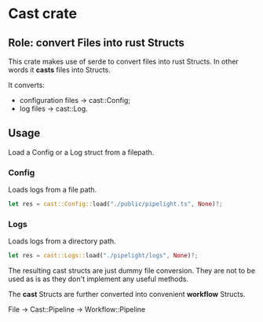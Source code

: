 # Cast crate

## Role: convert Files into rust Structs

This crate makes use of serde to convert files into rust Structs.
In other words it **casts** files into Structs.

It converts:

- configuration files -> cast::Config;
- log files -> cast::Log.

## Usage

Load a Config or a Log struct from a filepath.

### Config

Loads logs from a file path.

```rs
let res = cast::Config::load("./public/pipelight.ts", None)?;
```

### Logs

Loads logs from a directory path.

```rs
let res = cast::Logs::load("./pipelight/logs", None)?;
```

The resulting cast structs are just dummy file conversion.
They are not to be used as is as they don't implement any useful methods.

The **cast** Structs are further converted into convenient **workflow** Structs.

File -> Cast::Pipeline -> Workflow::Pipeline
